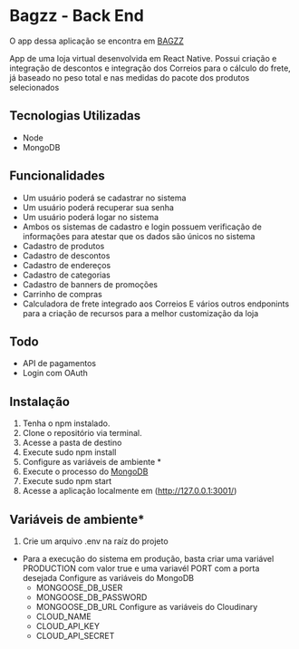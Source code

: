 # Bagzz - Back End

O app dessa aplicação se encontra em [BAGZZ](https://github.com/gabrielsxp/bagzz)

App de uma loja virtual desenvolvida em React Native. Possui criação e integração de descontos e integração dos Correios para o cálculo do frete, já baseado no peso total e nas medidas do pacote dos produtos selecionados

## Tecnologias Utilizadas
- Node
- MongoDB

## Funcionalidades
- Um usuário poderá se cadastrar no sistema
- Um usuário poderá recuperar sua senha
- Um usuário poderá logar no sistema
- Ambos os sistemas de cadastro e login possuem verificação de informações para atestar que os dados são únicos no sistema
- Cadastro de produtos
- Cadastro de descontos
- Cadastro de endereços
- Cadastro de categorias
- Cadastro de banners de promoções
- Carrinho de compras
- Calculadora de frete integrado aos Correios
E vários outros endponints para a criação de recursos para a melhor customização da loja

## Todo
- API de pagamentos 
- Login com OAuth

## Instalação
1. Tenha o npm instalado.
2. Clone o repositório via terminal.
3. Acesse a pasta de destino
4. Execute sudo npm install
5. Configure as variáveis de ambiente *
6. Execute o processo do [MongoDB](https://docs.mongodb.com/manual/)
7. Execute sudo npm start 
8. Acesse a aplicação localmente em (http://127.0.0.1:3001/)

## Variáveis de ambiente*
1. Crie um arquivo .env na raíz do projeto
- Para a execução do sistema em produção, basta criar uma variável PRODUCTION com valor true e uma variavél PORT com a porta desejada
   Configure as variáveis do MongoDB
  - MONGOOSE_DB_USER
  - MONGOOSE_DB_PASSWORD
  - MONGOOSE_DB_URL
   Configure as variáveis do Cloudinary
  - CLOUD_NAME
  - CLOUD_API_KEY
  - CLOUD_API_SECRET
